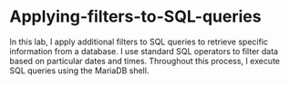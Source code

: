 # Applying-filters-to-SQL-queries
In this lab, I apply additional filters to SQL queries to retrieve specific information from a database. I use standard SQL operators to filter data based on particular dates and times. Throughout this process, I execute SQL queries using the MariaDB shell.
